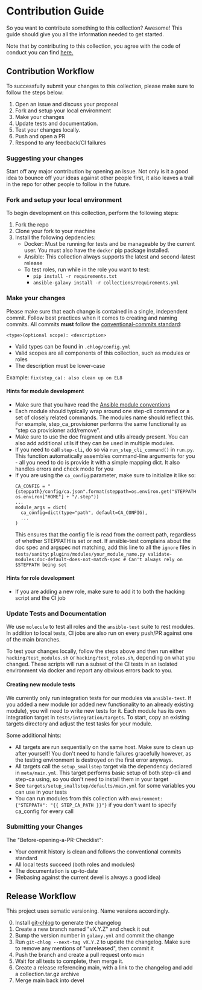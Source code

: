 # Contribution Guide

So you want to contribute something to this collection? Awesome! This guide should give you all the information needed to get started.

Note that by contributing to this collection, you agree with the code of conduct you can find [here.](https://github.com/maxhoesel/ansible-collection-smallstep/blob/devel/CODE_OF_CONDUCT.md)

## Contribution Workflow

To successfully submit your changes to this collection, please make sure to follow the steps below:

1. Open an issue and discuss your proposal
2. Fork and setup your local environment
3. Make your changes
4. Update tests and documentation.
5. Test your changes locally.
6. Push and open a PR
7. Respond to any feedback/CI failures

### Suggesting your changes

Start off any major contribution by opening an issue. Not only is it a good idea to bounce off your ideas against other people first,
it also leaves a trail in the repo for other people to follow in the future.

### Fork and setup your local environment

To begin development on this collection, perform the following steps:

1. Fork the repo
2. Clone your fork to your machine
3. Install the following depdencies:
    - Docker: Must be running for tests and be manageable by the current user.
      You must also have the `docker` pip package installed.
    - Ansible: This collection always supports the latest and second-latest release
    - To test roles, run while in the role you want to test:
      - `pip install -r requirements.txt`
      - `ansible-galaxy install -r collections/requirements.yml`

### Make your changes

Please make sure that each change is contained in a single, independent commit.
Follow best practices when it comes to creating and naming commits.
All commits **must** follow the [conventional-commits standard](https://www.conventionalcommits.org/en/v1.0.0/):

`<type>(optional scope): <description>`

- Valid types can be found in `.chlog/config.yml`
- Valid scopes are all components of this collection, such as modules or roles
- The description must be lower-case

Example: `fix(step_ca): also clean up on EL8`

#### Hints for module development

- Make sure that you have read the [Ansible module conventions](https://docs.ansible.com/ansible/latest/dev_guide/developing_modules_best_practices.html)
- Each module should typically wrap around one step-cli command or a set of closely related commands.
  The modules name should reflect this. For example, step_ca_provisioner performs the same functionality as "step ca provisioner add/remove".
- Make sure to use the doc fragment and utils already present.
  You can also add additional utils if they can be used in multiple modules.
- If you need to call `step-cli`, do so via `run_step_cli_command()` in `run.py`.
  This function automatically assembles command-line arguments for you - all you
  need to do is provide it with a simple mapping dict. It also handles errors and check mode for you
- If you are using the `ca_config` parameter, make sure to initialize it like so:
  ```
  CA_CONFIG = "{steppath}/config/ca.json".format(steppath=os.environ.get("STEPPATH", os.environ["HOME"] + "/.step"))
  ...
  module_args = dict(
    ca_config=dict(type="path", default=CA_CONFIG),
    ...
  )
  ```
  This ensures that the config file is read from the correct path, regardless of whether STEPPATH is set or not.
  If ansible-test complains about the doc spec and argspec not matching, add this line to all the `ignore` files in `tests/sanity`:
  `plugins/modules/your_module_name.py validate-modules:doc-default-does-not-match-spec # Can't always rely on $STEPPATH being set`

#### Hints for role development

- If you are adding a new role, make sure to add it to both the hacking script and the CI job

### Update Tests and Documentation

We use `molecule` to test all roles and the `ansible-test` suite to rest modules. In addition to local tests,
CI jobs are also run on every push/PR against one of the main branches.

To test your changes locally, follow the steps above and then run either `hacking/test_modules.sh` or `hacking/test_roles.sh`, depending
on what you changed. These scripts will run a subset of the CI tests in an isolated environment via docker and report any obvious errors back
to you.

#### Creating new module tests

We currently only run integration tests for our modules via `ansible-test`. If you added a new module (or added new functionality to an already existing module),
you will need to write new tests for it. Each module has its own integration target in `tests/integration/targets`. To start, copy an existing targets directory
and adjust the test tasks for your module.

Some additional hints:

- All targets are run sequentially on the same host. Make sure to clean up after yourself! You don't need to handle failures gracefully however,
  as the testing environment is destroyed on the first error anyways.
- All targets call the `setup_smallstep` target via the dependency declared in `meta/main.yml`. This target performs basic setup
  of both step-cli and step-ca using, so you don't need to install them in your target
- See `targets/setup_smallstep/defaults/main.yml` for some variables you can use in your tests
- You can run modules from this collection with `environment: {"STEPPATH": "{{ STEP_CA_PATH }}"}` if you don't want to specify ca_config for every call

### Submitting your Changes

The "Before-opening-a-PR-Checklist":

- Your commit history is clean and follows the conventional commits standard
- All local tests succeed (both roles and modules)
- The documentation is up-to-date
- (Rebasing against the current devel is always a good idea)

## Release Workflow

This project uses sematic versioning. Name versions accordingly.

0. Install [git-chlog](https://github.com/git-chglog/git-chglog) to generate the changelog
1. Create a new branch named "vX.Y.Z" and check it out
2. Bump the version number in `galaxy.yml` and commit the change
3. Run `git-chlog --next-tag vX.Y.Z` to update the changelog. Make sure to remove any mentions of "unreleased", then commit it
4. Push the branch and create a pull request onto `main`
5. Wait for all tests to complete, then merge it.
6. Create a release referencing main, with a link to the changelog and add a collection.tar.gz archive
7. Merge main back into devel

